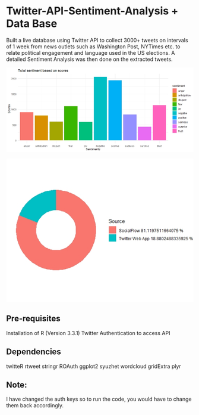 # Twitter-API-Sentiment-Analysis + Data Base


Built a live database using Twitter API to collect 3000+ tweets on intervals of 1 week from news outlets such as Washington Post, NYTimes etc. to relate political engagement and language used in the US elections. A detailed Sentiment Analysis was then done on the extracted tweets.

![alt text](https://github.com/armaghannaveed/Twitter-API-Sentiment-Analysis-/blob/main/Sentiment%20Analysis.jpeg)

![alt text](https://github.com/armaghannaveed/Twitter-API-Sentiment-Analysis-/blob/main/SHOW%20FROM%20WHERE%20THE%20TWEETS%20ARE%20PUBLISHED.jpeg)


## Pre-requisites

Installation of R (Version 3.3.1)
Twitter Authentication to access API


## Dependencies
twitteR
rtweet
stringr
ROAuth
ggplot2
syuzhet
wordcloud
gridExtra
plyr

## Note:
I have changed the auth keys so to run the code, you would have to change them back accordingly.


